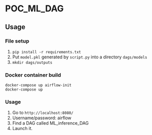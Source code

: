 # POC_ML_DAG

## Usage

### File setup
1. `pip install -r requirements.txt`
2. Put `model.pkl` generated by `script.py` into a directory `dags/models`
3. `mkdir dags/outputs`

### Docker container build

```
docker-compose up airflow-init
docker-compose up
```

### Usage
1. Go to `http://localhost:8080/`
2. Username/password: airflow
3. Find a DAG called ML_inference_DAG
4. Launch it. 